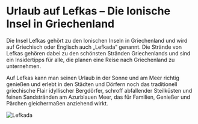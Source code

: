 # Urlaub auf Lefkas – Die Ionische Insel in Griechenland

Die Insel Lefkas gehört zu den Ionischen Inseln in Griechenland und wird auf Griechisch oder Englisch auch „Lefkada“ genannt. Die Strände von Lefkas gehören dabei zu den schönsten Stränden Griechenlands und sind ein Insidertipps für alle, die planen eine Reise nach Griechenland zu unternehmen.

Auf Lefkas kann man seinen Urlaub in der Sonne und am Meer richtig genießen und erlebt in den Städten und Dörfern noch das traditionell griechische Flair idyllischer Bergdörfer, schroff abfallender Steilküsten und feinen Sandstränden am Azurblauen Meer, das für Familien, Genießer und Pärchen gleichermaßen anziehend wirkt.

![Lefkada](https://www.lefkas-urlaub.com/wp-content/uploads/Lefkas-300x221.jpg)
